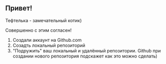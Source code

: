 ## Привет!

Тефтелька - замечательный котик)

Совершенно с этим согласен!

1. Создали аккаунт на Github.com
2. Созадть локальный репозиторий
3. "Подружить" ваш локальный и удалённый репозитории. Github при создании нового репозитория подскажет как это можно сделать)